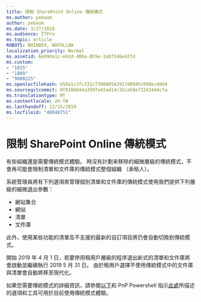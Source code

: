 ```yaml
---
title: 限制 SharePoint Online 傳統模式
ms.author: pebaum
author: pebaum
ms.date: 3/27/2018
ms.audience: ITPro
ms.topic: article
ROBOTS: NOINDEX, NOFOLLOW
localization_priority: Normal
ms.assetid: 6e99da1c-e61d-40ba-855e-1a8f346e42fd
ms.custom:
- "1835"
- "1889"
- "9000225"
ms.openlocfilehash: b58a1c3fc331c739080542917d8945c090ec0d94
ms.sourcegitcommit: 0f0186044a3597e42ad14c32ca58e7224344dcfa
ms.translationtype: MT
ms.contentlocale: zh-TW
ms.lasthandoff: 12/15/2019
ms.locfileid: "40048751"
---
```

# <a name="restrict-sharepoint-online-to-classic-mode"></a>限制 SharePoint Online 傳統模式

有些組織還是需要傳統模式體驗。 時沒有計劃来移除的細微層級的傳統模式，不會再可能會限制清單和文件庫的傳統模式整個組織 （承租人）。

系統管理員將有下列選項來管理個別清單和文件庫的傳統模式使用我們提供下列層級的細微退出參數：

- 網站集合
- 網站
- 清單
- 文件庫

此外，使用某些功能的清單及不支援的最新的自訂項目將仍會自動切換到傳統模式。

開始 2019 年 4 月 1 日，若要停用租用戶層級的程序退出新式的清單和文件庫將會啟動並繼續執行 2019 5 月 31 日。  由於租用戶選擇不使用傳統模式中的文件庫與清單會自動將移至現代化。

如果您需要傳統模式的詳細資訊，請參閱[以下](https://techcommunity.microsoft.com/t5/Microsoft-SharePoint-Blog/Delivering-SharePoint-modern-experiences/ba-p/315023)和 PnP Powershell 指示[此處](https://docs.microsoft.com/sharepoint/dev/transform/modernize-userinterface-lists-and-libraries-optout)所描述的選項和工具可用於目前使用傳統模式體驗。
